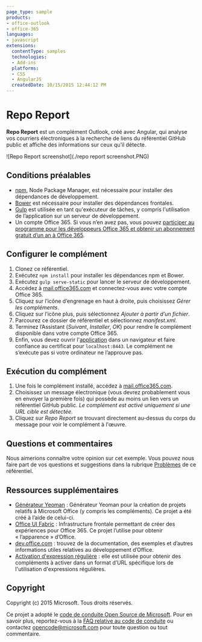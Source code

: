 ```yaml
---
page_type: sample
products:
- office-outlook
- office-365
languages:
- javascript
extensions:
  contentType: samples
  technologies:
  - Add-ins
  platforms:
  - CSS
  - AngularJS
  createdDate: 10/15/2015 12:44:12 PM
---
```

# Repo Report
**Repo Report** est un complément Outlook, créé avec Angular, qui analyse vos courriers électroniques à la recherche de liens du référentiel GitHub public et affiche des informations sur ceux qu’il détecte.

![Repo Report screenshot](./repo report screenshot.PNG)

## Conditions préalables
* [npm](https://www.npmjs.com/), Node Package Manager, est nécessaire pour installer des dépendances de développement.
* [Bower](http://bower.io/) est nécessaire pour installer des dépendances frontales. 
* [Gulp](http://gulpjs.com/) est utilisée en tant qu'exécuteur de tâches, y compris l'utilisation de l’application sur un serveur de développement.
* Un compte Office 365. Si vous n’en avez pas, vous pouvez [participer au programme pour les développeurs Office 365 et obtenir un abonnement gratuit d’un an à Office 365](https://aka.ms/devprogramsignup).

## Configurer le complément
1. Clonez ce référentiel.
2. Exécutez `npm install` pour installer les dépendances npm et Bower.
3. Exécutez `gulp serve-static` pour lancer le serveur de développement.
4. Accédez à [mail.office365.com](http://mail.office365.com) et connectez-vous avec votre compte Office 365.
5. Cliquez sur l’icône d’engrenage en haut à droite, puis choisissez *Gérer les compléments*.
6. Cliquez sur l’icône plus, puis sélectionnez *Ajouter à partir d’un fichier*.
7. Parcourez ce dossier de référentiel et sélectionnez *manifest.xml*.
8. Terminez l’Assistant (*Suivant*, *Installer*, *OK*) pour rendre le complément disponible dans votre compte Office 365.
9. Enfin, vous devez ouvrir l'[application](https://localhost:8443/appread/index.html) dans un navigateur et faire confiance au certificat pour `localhost:8443`. Le complément ne s’exécute pas si votre ordinateur ne l’approuve pas.

## Exécution du complément
1. Une fois le complément installé, accédez à [mail.office365.com](mail.office365.com). 
2. Choisissez un message électronique (vous devrez probablement vous en envoyer la première fois) qui possède au moins un lien vers un référentiel GitHub public. *Le complément est activé uniquement si une URL cible est détectée.*
3. Cliquez sur *Repo Report* se trouvant directement au-dessus du corps du message pour voir le complément à l'œuvre.

## Questions et commentaires
Nous aimerions connaître votre opinion sur cet exemple. Vous pouvez nous faire part de vos questions et suggestions dans la rubrique [Problèmes](https://github.com/OfficeDev/Outlook-Add-in-RepoReport/issues) de ce référentiel.

## Ressources supplémentaires
* [Générateur Yeoman](https://github.com/OfficeDev/generator-office) : Générateur Yeoman pour la création de projets relatifs à Microsoft Office (y compris les compléments). Ce projet a été créé à l’aide de celui-ci.
* [Office UI Fabric](https://github.com/OfficeDev/Office-UI-Fabric/) : Infrastructure frontale permettant de créer des expériences pour Office 365. Ce projet l’utilise pour obtenir « l’apparence » d’Office. 
* [dev.office.com](http://dev.office.com) : trouvez de la documentation, des exemples et d’autres informations utiles relatives au développement d’Office.
* [Activation d'expression régulière](https://msdn.microsoft.com/en-us/library/office/fp142135.aspx) : elle est utilisée pour obtenir des compléments à activer dans un format d’URL spécifique lors de l'utilisation d'expressions régulières.

## Copyright
Copyright (c) 2015 Microsoft. Tous droits réservés.


Ce projet a adopté le [code de conduite Open Source de Microsoft](https://opensource.microsoft.com/codeofconduct/). Pour en savoir plus, reportez-vous à la [FAQ relative au code de conduite](https://opensource.microsoft.com/codeofconduct/faq/) ou contactez [opencode@microsoft.com](mailto:opencode@microsoft.com) pour toute question ou tout commentaire.
